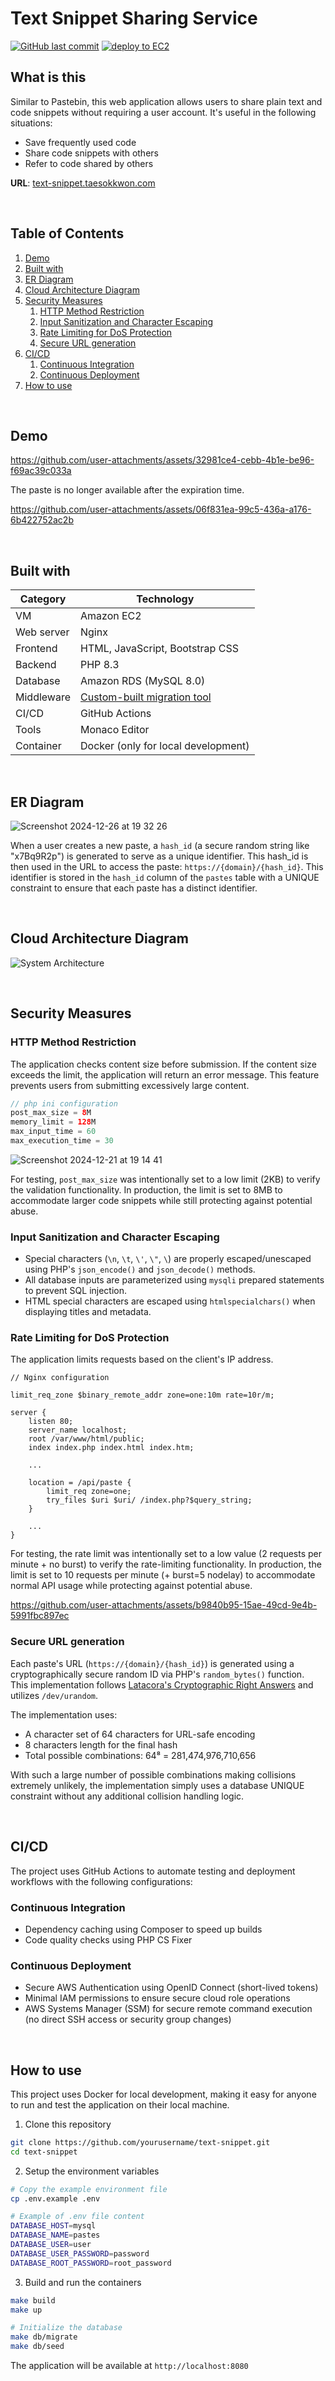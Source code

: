 # Text Snippet Sharing Service

[![GitHub last commit](https://img.shields.io/github/last-commit/tkwonn/text-snippet?color=chocolate)](https://github.com/tkwonn/text-snippet/commits/)
[![deploy to EC2](https://github.com/tkwonn/text-snippet/actions/workflows/deploy.yml/badge.svg)](https://github.com/tkwonn/text-snippet/actions/workflows/deploy.yml)

## What is this

Similar to Pastebin, this web application allows users to share plain text and code snippets without requiring a user account.
It's useful in the following situations:
- Save frequently used code
- Share code snippets with others
- Refer to code shared by others

**URL**: [text-snippet.taesokkwon.com](https://text-snippet.taesokkwon.com)

<br>

## Table of Contents

1. [Demo](#demo)
2. [Built with](#built-with)
3. [ER Diagram](#er-diagram)
4. [Cloud Architecture Diagram](#cloud-architecture-diagram)
5. [Security Measures](#security-measures)
   1. [HTTP Method Restriction](#http-method-restriction)
   2. [Input Sanitization and Character Escaping](#input-sanitization-and-character-escaping)
   3. [Rate Limiting for DoS Protection](#rate-limiting-for-dos-protection)
   4. [Secure URL generation](#secure-url-generation)
6. [CI/CD](#cicd)
   1. [Continuous Integration](#continuous-integration)
   2. [Continuous Deployment](#continuous-deployment)
7. [How to use](#how-to-use)

<br>

## Demo

https://github.com/user-attachments/assets/32981ce4-cebb-4b1e-be96-f69ac39c033a

The paste is no longer available after the expiration time.

https://github.com/user-attachments/assets/06f831ea-99c5-436a-a176-6b422752ac2b

<br>

## Built with

| **Category** | **Technology**                                                                                         |
|--------------|--------------------------------------------------------------------------------------------------------|
| VM           | Amazon EC2                                                                                             |
| Web server   | Nginx                                                                                                  |
| Frontend     | HTML, JavaScript, Bootstrap CSS                                                                        |
| Backend      | PHP 8.3                                                                                                |
| Database     | Amazon RDS (MySQL 8.0)                                                                                 |
| Middleware   | [Custom-built migration tool](https://github.com/tkwonn/text-snippet/blob/main/docs/migration-tool.md) |
| CI/CD        | GitHub Actions                                                                                         |
| Tools        | Monaco Editor                                                                                          |
| Container    | Docker (only for local development)                                                                    |

<br>

## ER Diagram

![Screenshot 2024-12-26 at 19 32 26](https://github.com/user-attachments/assets/dbf15c56-2375-4e86-95a6-358ae3c0f78f)

When a user creates a new paste, a `hash_id` (a secure random string like "x7Bq9R2p") is generated to serve as a unique identifier. This hash_id is then used in the URL to access the paste: `https://{domain}/{hash_id}`.
This identifier is stored in the `hash_id` column of the `pastes` table with a UNIQUE constraint to ensure that each paste has a distinct identifier.

<br>

## Cloud Architecture Diagram

![System Architecture](docs/architecture.svg)

<br>

## Security Measures

### HTTP Method Restriction

The application checks content size before submission. If the content size exceeds the limit, the application will return an error message. This feature prevents users from submitting excessively large content.

```php
// php ini configuration
post_max_size = 8M
memory_limit = 128M
max_input_time = 60
max_execution_time = 30
```

![Screenshot 2024-12-21 at 19 14 41](https://github.com/user-attachments/assets/f80156be-14eb-44ba-9f3f-e1bf7a4f3a7a)

For testing, `post_max_size` was intentionally set to a low limit (2KB) to verify the validation functionality. In production, the limit is set to 8MB to accommodate larger code snippets while still protecting against potential abuse.

### Input Sanitization and Character Escaping

- Special characters (`\n`, `\t`, `\'`, `\"`, `\`) are properly escaped/unescaped using PHP's `json_encode()` and `json_decode()` methods.
- All database inputs are parameterized using `mysqli` prepared statements to prevent SQL injection.
- HTML special characters are escaped using `htmlspecialchars()` when displaying titles and metadata.

### Rate Limiting for DoS Protection

The application limits requests based on the client's IP address. 

```
// Nginx configuration

limit_req_zone $binary_remote_addr zone=one:10m rate=10r/m;

server {
    listen 80;
    server_name localhost;
    root /var/www/html/public;
    index index.php index.html index.htm;

    ...
    
    location = /api/paste {
        limit_req zone=one;
        try_files $uri $uri/ /index.php?$query_string;
    }

    ...
}
```

For testing, the rate limit was intentionally set to a low value (2 requests per minute + no burst) to verify the rate-limiting functionality. In production, the limit is set to 10 requests per minute (+ burst=5 nodelay) to accommodate normal API usage while protecting against potential abuse.

https://github.com/user-attachments/assets/b9840b95-15ae-49cd-9e4b-5991fbc897ec

### Secure URL generation

Each paste's URL (`https://{domain}/{hash_id}`) is generated using a cryptographically secure random ID via PHP's `random_bytes()` function.  
This implementation follows [Latacora's Cryptographic Right Answers](https://www.latacora.com/blog/2018/04/03/cryptographic-right-answers/) and utilizes `/dev/urandom`.

The implementation uses:
- A character set of 64 characters for URL-safe encoding
- 8 characters length for the final hash
- Total possible combinations: 64⁸ = 281,474,976,710,656

With such a large number of possible combinations making collisions extremely unlikely, the implementation simply uses a database UNIQUE constraint without any additional collision handling logic.

<br>

## CI/CD

The project uses GitHub Actions to automate testing and deployment workflows with the following configurations:

### Continuous Integration

- Dependency caching using Composer to speed up builds
- Code quality checks using PHP CS Fixer

### Continuous Deployment

- Secure AWS Authentication using OpenID Connect (short-lived tokens)
- Minimal IAM permissions to ensure secure cloud role operations
- AWS Systems Manager (SSM) for secure remote command execution (no direct SSH access or security group changes)

<br>

## How to use

This project uses Docker for local development, making it easy for anyone to run and test the application on their local machine.

1. Clone this repository
```bash
git clone https://github.com/yourusername/text-snippet.git
cd text-snippet
```

2. Setup the environment variables
```bash
# Copy the example environment file
cp .env.example .env

# Example of .env file content
DATABASE_HOST=mysql
DATABASE_NAME=pastes
DATABASE_USER=user
DATABASE_USER_PASSWORD=password
DATABASE_ROOT_PASSWORD=root_password
```

3. Build and run the containers
```bash
make build
make up

# Initialize the database
make db/migrate
make db/seed
```

The application will be available at `http://localhost:8080`



